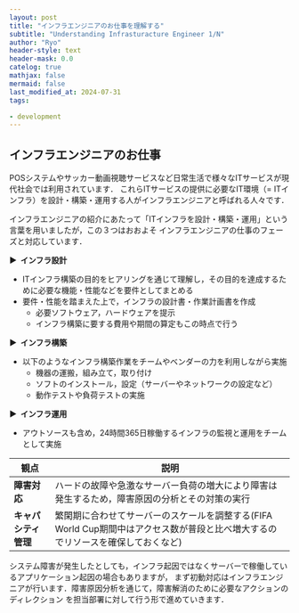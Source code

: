 ```yaml
---
layout: post
title: "インフラエンジニアのお仕事を理解する"
subtitle: "Understanding Infrasturacture Engineer 1/N"
author: "Ryo"
header-style: text
header-mask: 0.0
catelog: true
mathjax: false
mermaid: false
last_modified_at: 2024-07-31
tags:

- development
---
```


## インフラエンジニアのお仕事

POSシステムやサッカー動画視聴サービスなど日常生活で様々なITサービスが現代社会では利用されています．
これらITサービスの提供に必要なIT環境（= ITインフラ）を設計・構築・運用する人がインフラエンジニアと呼ばれる人々です．

インフラエンジニアの紹介にあたって「ITインフラを設計・構築・運用」という言葉を用いましたが，この３つはおおよそ
インフラエンジニアの仕事のフェーズと対応しています．

<strong > &#9654;&nbsp; インフラ設計</strong>

- ITインフラ構築の目的をヒアリングを通じて理解し，その目的を達成するために必要な機能・性能などを要件としてまとめる
- 要件・性能を踏まえた上で，インフラの設計書・作業計画書を作成
    - 必要ソフトウェア，ハードウェアを提示
    - インフラ構築に要する費用や期間の算定もこの時点で行う

<strong > &#9654;&nbsp; インフラ構築</strong>

- 以下のようなインフラ構築作業をチームやベンダーの力を利用しながら実施
    - 機器の運搬，組み立て，取り付け
    - ソフトのインストール，設定（サーバーやネットワークの設定など）
    - 動作テストや負荷テストの実施

<strong > &#9654;&nbsp; インフラ運用</strong>

- アウトソースも含め，24時間365日稼働するインフラの監視と運用をチームとして実施

|観点|説明|
|---|---|
|**障害対応**| ハードの故障や急激なサーバー負荷の増大により障害は発生するため，障害原因の分析とその対策の実行|
|**キャパシティ管理**| 繁閑期に合わせてサーバーのスケールを調整する(FIFA World Cup期間中はアクセス数が普段と比べ増大するのでリソースを確保しておくなど)|

システム障害が発生したとしても，インフラ起因ではなくサーバーで稼働しているアプリケーション起因の場合もありますが，
まず初動対応はインフラエンジニアが行います．障害原因分析を通じて，障害解消のために必要なアクションのディレクション
を担当部署に対して行う形で進めていきます．